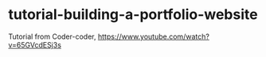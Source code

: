 # tutorial-building-a-portfolio-website

Tutorial from Coder-coder, https://www.youtube.com/watch?v=65GVcdESj3s
